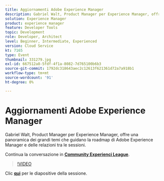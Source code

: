 ```yaml
---
title: Aggiornamenti Adobe Experience Manager
description: Gabriel Walt, Product Manager per Experience Manager, offre una panoramica dei grandi temi che guidano la roadmap di Adobe Experience Manager e delle relazioni tra le sessioni. Questa sessione è stata distribuita come parte dell’evento Contenuto Adobe Developers Live.
solution: Experience Manager
product: experience manager
feature: Developer Tools
topic: Development
role: Developer, Architect
level: Beginner, Intermediate, Experienced
version: Cloud Service
kt: 7165
type: Event
thumbnail: 331279.jpg
exl-id: 667512a8-5fdf-4f1a-8082-7d765100b6b3
source-git-commit: 1792dc318643aec2c12613f621361d72a7a918b1
workflow-type: tm+mt
source-wordcount: '91'
ht-degree: 0%

---
```


# Aggiornamenti Adobe Experience Manager

Gabriel Walt, Product Manager per Experience Manager, offre una panoramica dei grandi temi che guidano la roadmap di Adobe Experience Manager e delle relazioni tra le sessioni.

Continua la conversazione in **[Community Experienci League](https://adobe.ly/36Yd3v6)**.

>[!VIDEO](https://video.tv.adobe.com/v/331279/?quality=12&learn=on&hidetitle=true)

Clic **[qui](/help/adobe-developers-live/assets/experience-manager-updates.pdf)** per le diapositive della sessione.
